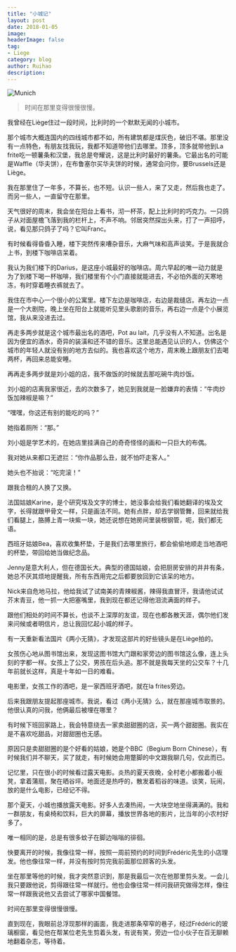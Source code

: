 ```yaml
---
title: "小城记"
layout: post
date: 2018-01-05
image: 
headerImage: false
tag:
- Liege
category: blog
author: Ruihao
description: 
---
```


![Munich](https://github.com/ruihqiu/ruihqiu.github.io/blob/master/assets/images/Liege.jpg?raw=true)

<div class="breaker"></div>

> 时间在那里变得很慢很慢。

<div class="breaker"></div>

我曾经在Liège住过一段时间，比利时的一个默默无闻的小城市。

那个城市大概连国内的四线城市都不如，所有建筑都是煤灰色，破旧不堪。那里没有一点特色，有朋友找我玩，我都不知道带他们去哪里。顶多，顶多就带他到La frite吃一顿薯条和汉堡，我总是夸耀说，这是比利时最好的薯条。它最出名的可能是Waffle（华夫饼），在布鲁塞尔买华夫饼的时候，通常会问你，要Brussels还是Liège。

我在那里住了一年多，不算长，也不短。认识一些人，来了又走，然后我也走了。而另一些人，一直留守在那里。

<div class="breaker"></div>

天气很好的周末，我会坐在阳台上看书，沏一杯茶，配上比利时的巧克力。一只鸽子从对面屋檐飞落到我的栏杆上，不声不响。邻居突然探出头来，打了一声招呼，说，看见那只鸽子了吗？它叫Franc。

有时候看得昏昏入睡，楼下突然传来嘈杂音乐，大麻气味和高声谈笑。于是我就合上书，到楼下咖啡店呆着。

<div class="breaker"></div>

我认为我们楼下的Darius，是这座小城最好的咖啡店。周六早起的唯一动力就是为了到楼下喝一杯咖啡，我们楼里有个小门直接就能进去，不必怕外面的天寒地冻，有时穿着睡衣裤就去了。

<div class="breaker"></div>

我住在市中心一个很小的公寓里。楼下左边是咖啡店，右边是裁缝店。再左边一点是一个大剧院，晚上坐在阳台上就能听见里头歌剧的音乐，再右边一点是个小展览馆，我从来没进去过。

再走多两步就是这个城市最出名的酒吧，Pot au lait，几乎没有人不知道。出名是因为便宜的酒水，奇异的装潢和还不错的音乐。这里总能遇见认识的人，仿佛这个城市的年轻人就没有别的地方去似的。我也喜欢这个地方，周末晚上跟朋友们去喝两杯，再回来总能安睡。

再再走多两步就是刘小姐的店，我不做饭的时候就去那吃碗牛肉炒饭。

<div class="breaker"></div>

刘小姐的店离我家很近，去的次数多了，她见到我就是一脸嫌弃的表情：“牛肉炒饭加辣椒是嘛？”

“嘿嘿，你这还有别的能吃的吗？”

她指着厕所：“那。”

刘小姐是学艺术的，在她店里挂满自己的奇奇怪怪的画和一只巨大的布偶。

我对她从来都口无遮拦：“你作品那么丑，就不怕吓走客人。”

她头也不抬说：“吃完滚！”

<div class="breaker"></div>

跟我合租的人换了又换。

法国姑娘Karine，是个研究埃及文字的博士，她没事会给我们看她翻译的埃及文字，长得就跟甲骨文一样，只是画法不同。她有点胖，却去学钢管舞，回来就给我们看腿上，胳膊上青一块紫一块，她还说想在她房间里装根钢管，呃，我们都无语。

西班牙姑娘Bea，喜欢收集杯垫，于是我们去哪里旅行，都会偷偷地顺走当地酒吧的杯垫，带回给她当做纪念品。

Jenny是意大利人，但在德国长大。典型的德国姑娘，会把厨房安排的井井有条，她总不厌其烦地提醒我，所有东西用完之后都要放回到它该呆的地方。

Nick来自危地马拉，他给我试了试南美的青辣椒酱，辣得我直冒汗，我请他试试芥末青豆，他一抓一大把塞嘴里，我到现在都还记得他泪流满面的样子。

跟他们相处的时间不算长，也谈不上深厚的友谊，现在也都各散天涯，偶尔他们发来问候或者明信片，总让我回忆起小城的样子。

<div class="breaker"></div>

有一天重新看法国片《两小无猜》，才发现这部片的好些镜头是在Liège拍的。

女孩伤心地从图书馆出来，发现这图书馆大门跟和家旁边的图书馆这么像，连上头刻的字都一样。女孩上了公交，男孩在后头追。那不就是我每天坐的公交车？十几年前就长这样，真是十年如一日的难看。

电影里，女孩工作的酒吧，是一家西班牙酒吧，就在la frites旁边。

后来我跟朋友提起那座城市。我说，看过《两小无猜》么，就在那座城市取景的。他很认真的问我，他俩最后被埋在哪里？

<div class="breaker"></div>

有时候下班回家路上，我会特意绕去一家卖甜甜圈的店，买一两个甜甜圈。我实在是不喜欢吃甜品，对甜甜圈也无感。

原因只是卖甜甜圈的是个好看的姑娘，她是个BBC（Begium Born Chinese），有时候我们并不聊天，买了就走，有时候她会用蹩脚的中文跟我聊几句，仅此而已。

<div class="breaker"></div>

记忆里，只在很小的时候看过露天电影。炎热的夏天夜晚，全村老小都搬着小板凳，拿着蒲扇，聚在晒谷坪。地面还是热呼的，散发着稻谷的味道。谈笑，玩闹，放的是什么电影，已经记不得。

那个夏天，小城也播放露天电影。好多人去凑热闹，一大块空地坐得满满的。我和一群朋友，有桌椅和饮料，巨大的屏幕，播放世界各地的影片，比当年的小农村好多了。

唯一相同的是，总是有很多蚊子在脚边嗡嗡的徘徊。

<div class="breaker"></div>

快要离开的时候，我像往常一样，按照一周前预约的时间到Frédéric先生的小店理发。他也像往常一样，并没有按时剪完我前面那位顾客的头发。

坐在那里等他的时候，我才突然意识到，那是我最后一次在他那里剪头发。一会儿我只要跟他说，剪得跟往常一样就行。他也会像往常一样问我研究做得怎样，像往常一样跟我说他又去尝试了哪家中国餐馆。

时间在那里变得很慢很慢。

直到现在，我眼前总浮现那样的画面，我走进那条窄窄的巷子，经过Frédéric的玻璃橱窗，看见他在帮某位老先生剪着头发，有说有笑，旁边一位小伙子在百无聊赖地翻着杂志，等待着。

<div class="breaker"></div>

